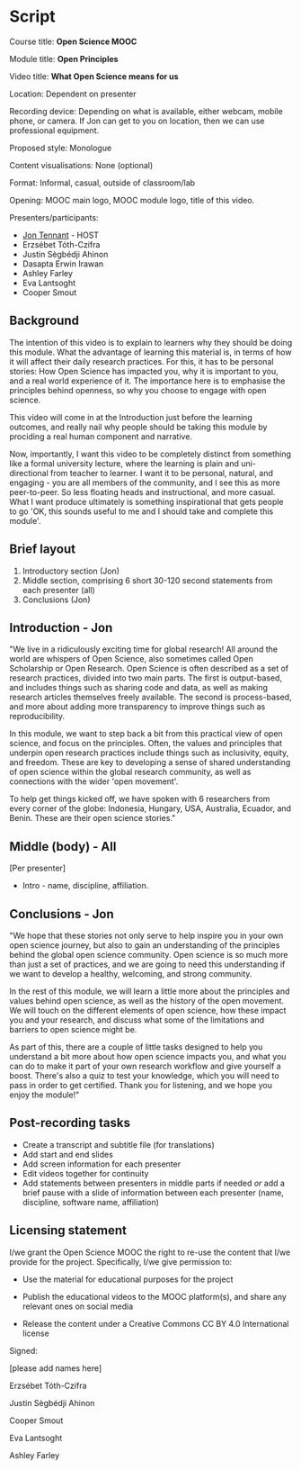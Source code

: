 Script
===============

Course title: **Open Science MOOC**

Module title: **Open Principles**

Video title: **What Open Science means for us**

Location: Dependent on presenter

Recording device: Depending on what is available, either webcam, mobile phone, or camera. If Jon can get to you on location, then we can use professional equipment.

Proposed style: Monologue

Content visualisations: None (optional)

Format: Informal, casual, outside of classroom/lab

Opening: MOOC main logo, MOOC module logo, title of this video.

Presenters/participants:

* [Jon Tennant](https://twitter.com/protohedgehog) - HOST
* Erzsébet Tóth-Czifra
* Justin Sègbédji Ahinon
* Dasapta Erwin Irawan
* Ashley Farley
* Eva Lantsoght
* Cooper Smout


## Background
The intention of this video is to explain to learners why they should be doing this module. What the advantage of learning this material is, in terms of how it will affect their daily research practices. For this, it has to be personal stories: How Open Science has impacted you, why it is important to you, and a real world experience of it. The importance here is to emphasise the principles behind openness, so why you choose to engage with open science.

This video will come in at the Introduction just before the learning outcomes, and really nail why people should be taking this module by prociding a real human component and narrative.

Now, importantly, I want this video to be completely distinct from something like a formal university lecture, where the learning is plain and uni-directional from teacher to learner. I want it to be personal, natural, and engaging - you are all members of the community, and I see this as more peer-to-peer. So less floating heads and instructional, and more casual. What I want produce ultimately is something inspirational that gets people to go 'OK, this sounds useful to me and I should take and complete this module'.

## Brief layout

1. Introductory section (Jon)
2. Middle section, comprising 6 short 30-120 second statements from each presenter (all)
3. Conclusions (Jon)


Introduction - Jon
------------
"We live in a ridiculously exciting time for global research! All around the world are whispers of Open Science, also sometimes called Open Scholarship or Open Research. Open Science is often described as a set of research practices, divided into two main parts. The first is output-based, and includes things such as sharing code and data, as well as making research articles themselves freely available. The second is process-based, and more about adding more transparency to improve things such as reproducibility. 

In this module, we want to step back a bit from this practical view of open science, and focus on the principles. Often, the values and principles that underpin open research practices include things such as inclusivity, equity, and freedom. These are key to developing a sense of shared understanding of open science within the global research community, as well as connections with the wider 'open movement'.

To help get things kicked off, we have spoken with 6 researchers from every corner of the globe: Indonesia, Hungary, USA, Australia, Ecuador, and Benin. These are their open science stories."


Middle (body) - All
-------------

[Per presenter]

* Intro - name, discipline, affiliation.


Conclusions - Jon
-----------

"We hope that these stories not only serve to help inspire you in your own open science journey, but also to gain an understanding of the principles behind the global open science community. Open science is so much more than just a set of practices, and we are going to need this understanding if we want to develop a healthy, welcoming, and strong community.


In the rest of this module, we will learn a little more about the principles and values behind open science, as well as the history of the open movement. We will touch on the different elements of open science, how these impact you and your research, and discuss what some of the limitations and barriers to open science might be.

As part of this, there are a couple of little tasks designed to help you understand a bit more about how open science impacts you, and what you can do to make it part of your own research workflow and give yourself a boost. There's also a quiz to test your knowledge, which you will need to pass in order to get certified. Thank you for listening, and we hope you enjoy the module!"


## Post-recording tasks

* Create a transcript and subtitle file (for translations)
* Add start and end slides
* Add screen information for each presenter
* Edit videos together for continuity
* Add statements between presenters in middle parts if needed *or* add a brief pause with a slide of information between each presenter (name, discipline, software name, affiliation)

## Licensing statement

I/we grant the Open Science MOOC the right to re-use the content that
I/we provide for the project. Specifically, I/we give permission to:

-   Use the material for educational purposes for the project

-   Publish the educational videos to the MOOC platform(s), and share any
    relevant ones on social media

-   Release the content under a Creative Commons CC BY 4.0
    International license
    
Signed:

[please add names here]

Erzsébet Tóth-Czifra

Justin Sègbédji Ahinon

Cooper Smout

Eva Lantsoght

Ashley Farley
